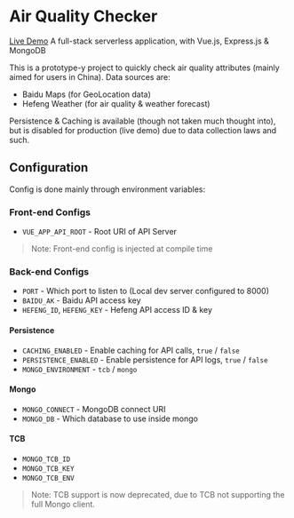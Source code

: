 # Air Quality Checker

[Live Demo](https://aq.chenxy.tech)  A full-stack serverless application, with Vue.js, Express.js & MongoDB

This is a prototype-y project to quickly check air quality attributes (mainly aimed for users in China). Data sources are:

- Baidu Maps (for GeoLocation data)
- Hefeng Weather (for air quality & weather forecast)

Persistence & Caching is available (though not taken much thought into), but is disabled for production (live demo) due to data collection laws and such.

## Configuration

Config is done mainly through environment variables:

### Front-end Configs

- `VUE_APP_API_ROOT` - Root URI of API Server

> Note: Front-end config is injected at compile time

### Back-end Configs

- `PORT` - Which port to listen to (Local dev server configured to 8000)
- `BAIDU_AK` - Baidu API access key
- `HEFENG_ID`, `HEFENG_KEY` - Hefeng API access ID & key

#### Persistence

- `CACHING_ENABLED` - Enable caching for API calls,  `true` / `false`
- `PERSISTENCE_ENABLED` - Enable persistence for API logs, `true` / `false`
- `MONGO_ENVIRONMENT` - `tcb` / `mongo`

#### Mongo

- `MONGO_CONNECT` - MongoDB connect URI
- `MONGO_DB` - Which database to use inside mongo

#### TCB

- `MONGO_TCB_ID`
- `MONGO_TCB_KEY`
- `MONGO_TCB_ENV`

> Note: TCB support is now deprecated, due to TCB not supporting the full Mongo client.
